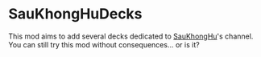 # SauKhongHuDecks
This mod aims to add several decks dedicated to [SauKhongHu](https://youtube.com/@saukhonghu-16hp)'s channel.
You can still try this mod without consequences... or is it?